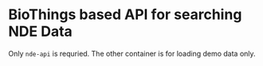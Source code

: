# BioThings based API for searching NDE Data

Only `nde-api` is requried. The other container is for loading demo data only.
